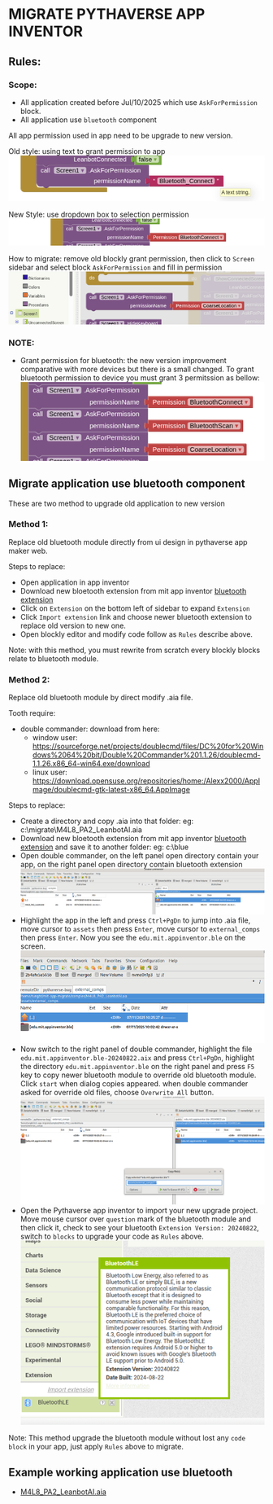 # MIGRATE PYTHAVERSE APP INVENTOR 
## Rules:
### Scope: 
* All application created before Jul/10/2025 which use `AskForPermission` block.
* All application use `bluetooth` component

All app permission used in app need to be upgrade to new version.

Old style: using text to grant permission to app
![perm.png](images/perm.png)

New Style: use dropdown box to selection permission
![perm-new.png](images/perm-new.png)

How to migrate: remove old blockly grant permission, then click to `Screen` sidebar and select block `AskForPermission` and fill in permission 
![grant-new.png](images/grant-new.png)


### NOTE: 
* Grant permission for bluetooth: the new version improvement comparative with more devices but there is a small changed.
To grant bluetooth permission to device you must grant 3 permitssion as bellow:
![perm-blue.png](images/perm-blue.png)


## Migrate application use bluetooth component
These are two method to upgrade old application to new version
### Method 1: 

Replace old bluetooth module directly from ui design in pythaverse app maker web.

Steps to replace:
* Open application in app inventor
* Download new bloetooth extension from mit app inventor [bluetooth extension](https://iot.appinventor.mit.edu/assets/resources/edu.mit.appinventor.ble-20240822.aix)
* Click on `Extension` on the bottom left of sidebar to expand `Extension`
* Click `Import extension` link and choose newer bluetooth extension to replace old version to new one.
* Open blockly editor and modify code follow as `Rules` describe above. 

Note: with this method, you must rewrite from scratch every blockly blocks relate to bluetooth module. 

### Method 2:

Replace old bluetooth module by direct modify .aia file.

Tooth require:
* double commander: download from here:
  * window user: https://sourceforge.net/projects/doublecmd/files/DC%20for%20Windows%2064%20bit/Double%20Commander%201.1.26/doublecmd-1.1.26.x86_64-win64.exe/download
  * linux user: https://download.opensuse.org/repositories/home:/Alexx2000/AppImage/doublecmd-gtk-latest-x86_64.AppImage

Steps to replace:
* Create a directory and copy .aia into that folder: eg: c:\migrate\M4L8_PA2_LeanbotAI.aia
* Download new bloetooth extension from mit app inventor [bluetooth extension](https://iot.appinventor.mit.edu/assets/resources/edu.mit.appinventor.ble-20240822.aix) and save it to another folder: eg: c:\blue
* Open double commander, on the left panel open directory contain your app, on the right panel open directory contain bluetooth extension
![mig1.png](images/mig1.png)
* Highlight the app in the left and press `Ctrl+PgDn` to jump into .aia file, move cursor to `assets` then press `Enter`,
move cursor to `external_comps` then press `Enter`. Now you see the `edu.mit.appinventor.ble` on the screen.
![mig2.png](images/mig2.png)
* Now switch to the right panel of double commander, highlight the file `edu.mit.appinventor.ble-20240822.aix` and press `Ctrl+PgDn`, highlight the directory `edu.mit.appinventor.ble` on the right panel and press `F5` key to copy newer bluetooth module to override old bluetooth module. Click `start` when dialog copies appeared. when double commander asked for override old files, choose `Overwrite All` button. 
![mig3.png](images/mig3.png)
* Open the Pythaverse app inventor to import your new upgrade project. Move mouse cursor over `question` mark of the bluetooth module and then click it, check to see your bluetooth `Extension Version: 20240822`, switch to `blocks` to upgrade your code as `Rules` above.
![mig4.png](images/mig4.png)

Note: This method upgrade the bluetooth module without lost any `code block` in your app, just apply `Rules` above to migrate.

## Example working application use bluetooth 
* [M4L8_PA2_LeanbotAI.aia](samples/M4L8_PA2_LeanbotAI.aia)
